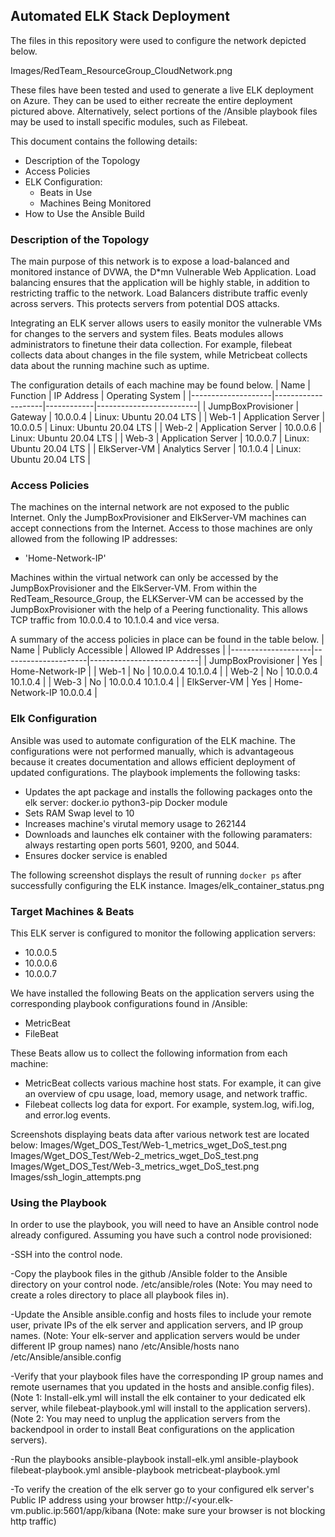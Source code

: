 ## Automated ELK Stack Deployment

The files in this repository were used to configure the network depicted below.

Images/RedTeam_ResourceGroup_CloudNetwork.png

These files have been tested and used to generate a live ELK deployment on Azure. They can be used to either recreate the entire deployment pictured above. 
Alternatively, select portions of the /Ansible playbook files may be used to install specific modules, such as Filebeat.

This document contains the following details:
- Description of the Topology
- Access Policies
- ELK Configuration:
  - Beats in Use
  - Machines Being Monitored
- How to Use the Ansible Build

### Description of the Topology

The main purpose of this network is to expose a load-balanced and monitored instance of DVWA, the D*mn Vulnerable Web Application.
Load balancing ensures that the application will be highly stable, in addition to restricting traffic to the network.
Load Balancers distribute traffic evenly across servers. This protects servers from potential DOS attacks.

Integrating an ELK server allows users to easily monitor the vulnerable VMs for changes to the servers and system files.
Beats modules allows administrators to finetune their data collection.
For example, filebeat collects data about changes in the file system, while Metricbeat collects data about the running machine such as uptime.

The configuration details of each machine may be found below.
| Name               | Function           | IP Address | Operating System        |
|--------------------|--------------------|------------|-------------------------|
| JumpBoxProvisioner | Gateway            | 10.0.0.4   | Linux: Ubuntu 20.04 LTS |
| Web-1              | Application Server | 10.0.0.5   | Linux: Ubuntu 20.04 LTS |
| Web-2              | Application Server | 10.0.0.6   | Linux: Ubuntu 20.04 LTS |
| Web-3              | Application Server | 10.0.0.7   | Linux: Ubuntu 20.04 LTS |
| ElkServer-VM       | Analytics Server   | 10.1.0.4   | Linux: Ubuntu 20.04 LTS |

### Access Policies

The machines on the internal network are not exposed to the public Internet. 
Only the JumpBoxProvisioner and ElkServer-VM machines can accept connections from the Internet. 
Access to those machines are only allowed from the following IP addresses:
- 'Home-Network-IP'

Machines within the virtual network can only be accessed by the JumpBoxProvisioner and the ElkServer-VM.
From within the RedTeam_Resource_Group, the ELKServer-VM can be accessed by the JumpBoxProvisioner with the help of a Peering functionality.
This allows TCP traffic from 10.0.0.4 to 10.1.0.4 and vice versa.  

A summary of the access policies in place can be found in the table below.
| Name               | Publicly Accessible | Allowed IP Addresses      |
|--------------------|---------------------|---------------------------|
| JumpBoxProvisioner | Yes                 | Home-Network-IP           |
| Web-1              | No                  | 10.0.0.4 10.1.0.4         |
| Web-2              | No                  | 10.0.0.4 10.1.0.4         |
| Web-3              | No                  | 10.0.0.4 10.1.0.4         |
| ElkServer-VM       | Yes                 | Home-Network-IP  10.0.0.4 |

### Elk Configuration

Ansible was used to automate configuration of the ELK machine. 
The configurations were not performed manually, which is advantageous because it creates documentation and allows efficient deployment of updated configurations. 
The playbook implements the following tasks:
- Updates the apt package and installs the following packages onto the elk server:
	docker.io
	python3-pip
	Docker module
- Sets RAM Swap level to 10
- Increases machine's virutal memory usage to 262144
- Downloads and launches elk container with the following paramaters:
	always restarting
	open ports 5601, 9200, and 5044.
- Ensures docker service is enabled

The following screenshot displays the result of running `docker ps` after successfully configuring the ELK instance.
Images/elk_container_status.png

### Target Machines & Beats
This ELK server is configured to monitor the following application servers:
- 10.0.0.5
- 10.0.0.6
- 10.0.0.7

We have installed the following Beats on the application servers using the corresponding playbook configurations found in /Ansible:
- MetricBeat
- FileBeat

These Beats allow us to collect the following information from each machine:
- MetricBeat collects various machine host stats. For example, it can give an overview of cpu usage, load, memory usage, and network traffic.
- Filebeat collects log data for export. For example, system.log, wifi.log, and error.log events.  

Screenshots displaying beats data after various network test are located below:
Images/Wget_DOS_Test/Web-1_metrics_wget_DoS_test.png
Images/Wget_DOS_Test/Web-2_metrics_wget_DoS_test.png
Images/Wget_DOS_Test/Web-3_metrics_wget_DoS_test.png
Images/ssh_login_attempts.png

### Using the Playbook
In order to use the playbook, you will need to have an Ansible control node already configured. Assuming you have such a control node provisioned: 

-SSH into the control node.

-Copy the playbook files in the github /Ansible folder to the Ansible directory on your control node. 
/etc/ansible/roles
(Note: You may need to create a roles directory to place all playbook files in).

-Update the Ansible ansible.config and hosts files to include your remote user, private IPs of the elk server and application servers, and IP group names. 
(Note: Your elk-server and application servers would be under different IP group names)
nano /etc/Ansible/hosts
nano /etc/Ansible/ansible.config

-Verify that your playbook files have the corresponding IP group names and remote usernames that you updated in the hosts and ansible.config files).
(Note 1: Install-elk.yml will install the elk container to your dedicated elk server, while filebeat-playbook.yml will install to the application servers).
(Note 2: You may need to unplug the application servers from the backendpool in order to install Beat configurations on the application servers).

-Run the playbooks
ansible-playbook install-elk.yml
ansible-playbook filebeat-playbook.yml
ansible-playbook metricbeat-playbook.yml

-To verify the creation of the elk server go to your configured elk server's Public IP address using your browser
http://<your.elk-vm.public.ip:5601/app/kibana
(Note: make sure your browser is not blocking http traffic)

